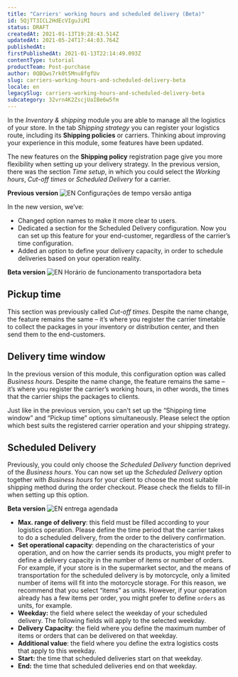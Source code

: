 ```yaml
---
title: "Carriers' working hours and scheduled delivery (Beta)"
id: 5QjTT3ICL2HdEcVIguJiMI
status: DRAFT
createdAt: 2021-01-13T19:28:43.514Z
updatedAt: 2021-05-24T17:44:03.764Z
publishedAt: 
firstPublishedAt: 2021-01-13T22:14:49.093Z
contentType: tutorial
productTeam: Post-purchase
author: 0QBQws7rk0t5Mnu8fgfUv
slug: carriers-working-hours-and-scheduled-delivery-beta
locale: en
legacySlug: carriers-working-hours-and-scheduled-delivery-beta
subcategory: 32vrn4K2ZscjUaIBe6w5fm
---
```


In the *Inventory & shipping* module you are able to manage all the logistics of your store.
In the tab *Shipping strategy* you can register your logistics route, including its **Shipping policies** or carriers. Thinking about improving your experience in this module, some features have been updated. 

The new features on the **Shipping policy** registration page give you more flexibility when setting up your delivery strategy. In the previous version, there was the section *Time setup*, in which you could select the *Working hours*, *Cut-off times* or *Scheduled Delivery* for a carrier. 

**Previous version**
![EN Configurações de tempo versão antiga](//images.ctfassets.net/alneenqid6w5/2n9RGrhtYEYrGsnsBN3Qlj/5c6dfcad4a2511c33c6f2a5a0f0d358a/EN_Configura____es_de_tempo_vers__o_antiga.jpg)

In the new version, we’ve:  
- Changed option names to make it more clear to users.  
- Dedicated a section for the Scheduled Delivery configuration. Now you can set up this feature for your end-customer, regardless of the carrier’s time configuration.  
- Added an option to define your delivery capacity, in order to schedule deliveries based on your operation reality.   

**Beta version**
![EN Horário de funcionamento transportadora beta](//images.ctfassets.net/alneenqid6w5/7p1pOc8ng4KJCVIUUOZMtJ/f4883976b951e19591b4b75b228f9a10/EN_Hor__rio_de_funcionamento_transportadora_beta.jpg)

## Pickup time

This section was previously called *Cut-off times*. Despite the name change, the feature remains the same – it’s where you register the carrier timetable to collect the packages in your inventory or distribution center, and then send them to the end-customers.

## Delivery time window

In the previous version of this module, this configuration option was called *Business hours*. Despite the name change, the feature remains the same – it’s where you register the carrier’s working hours, in other words, the times that the carrier ships the packages to clients.

Just like in the previous version, you can't set up the “Shipping time window” and “Pickup time” options simultaneously. Please select the option which best suits the registered carrier operation and your shipping strategy.

## Scheduled Delivery

Previously, you could only choose the *Scheduled Delivery* function deprived of the *Business hours*. You can now set up the *Scheduled Delivery* option together with *Business hours* for your client to choose the most suitable shipping method during the order checkout. Please check the fields to fill-in when setting up this option.

**Beta version**
![EN entrega agendada](//images.ctfassets.net/alneenqid6w5/5NEf2aJHHPmQTIFgvDt19H/7165d0778182cb771f137637ef8e2a2b/EN_entrega_agendada.jpg)

- **Max. range of delivery**: this field must be filled according to your logistics operation. Please define the time period that the carrier takes to do a scheduled delivery, from the order to the delivery confirmation.  
- **Set operational capacity**: depending on the characteristics of your operation, and on how the carrier sends its products, you might prefer to define a delivery capacity in the number of items or number of orders. For example, if your store is in the supermarket sector, and the means of transportation for the scheduled delivery is by motorcycle, only a limited number of items will fit into the motorcycle storage. For this reason, we recommend that you select “items” as units. However, if your operation already has a few items per order, you might prefer to define `orders` as units, for example.  
- **Weekday:** the field where select the weekday of your scheduled delivery. The following fields will apply to the selected weekday.    
- **Delivery Capacity**: the field where you define the maximum number of items or orders that can be delivered on that weekday.  
- **Additional value**: the field where you define the extra logistics costs that apply to this weekday.   
- **Start:** the time that scheduled deliveries start on that weekday.   
- **End:** the time that scheduled deliveries end on that weekday.  

